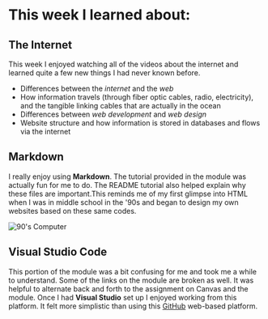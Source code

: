 # This week I learned about:
## The Internet

This week I enjoyed watching all of the videos about the internet and learned quite a few new things I had never known before. 
- Differences between the *internet* and the *web*
- How information travels (through fiber optic cables, radio, electricity), and the tangible linking cables that are actually in the ocean
- Differences between *web development* and *web design*
- Website structure and how information is stored in databases and flows via the internet
## Markdown

I really enjoy using **Markdown**. The tutorial provided in the module was actually fun for me to do. The README tutorial also helped explain why these files are important.This reminds me of my first glimpse into HTML when I was in middle school in the '90s and began to design my own websites based on these same codes. 

![90's Computer](https://as1.ftcdn.net/v2/jpg/05/22/03/14/1000_F_522031409_ctvMwiIeQ6Y0wV0ZFmETxshqqlQT0QSo.jpg) 
## Visual Studio Code

This portion of the module was a bit confusing for me and took me a while to understand. Some of the links on the module are broken as well. It was helpful to alternate back and forth to the assignment on Canvas and the module. Once I had **Visual Studio** set up I enjoyed working from this platform. It felt more simplistic than using this [GitHub](https://github.com) web-based platform. 

